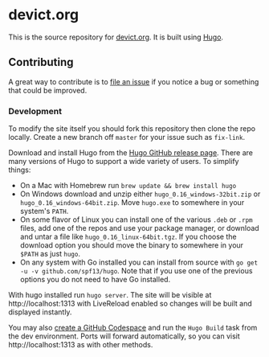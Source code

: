 # devict.org

This is the source repository for [devict.org](http://devict.org). It is built
using [Hugo][hugo].

## Contributing

A great way to contribute is to [file an issue][issues] if you notice a bug or
something that could be improved.

### Development

To modify the site itself you should fork this repository then clone the repo
locally. Create a new branch off `master` for your issue such as `fix-link`.

Download and install Hugo from the [Hugo GitHub release page][hugo-release].
There are many versions of Hugo to support a wide variety of users. To
simplify things:

* On a Mac with Homebrew run `brew update && brew install hugo`
* On Windows download and unzip either `hugo_0.16_windows-32bit.zip` or
  `hugo_0.16_windows-64bit.zip`. Move `hugo.exe` to somewhere in your
  system's `PATH`.
* On some flavor of Linux you can install one of the various `.deb` or `.rpm`
  files, add one of the repos and use your package manager, or download and
  untar a file like `hugo_0.16_linux-64bit.tgz`. If you choose the download
  option you should move the binary to somewhere in your `$PATH` as just
  `hugo`.
* On any system with Go installed you can install from source with `go
  get -u -v github.com/spf13/hugo`. Note that if you use one of the
  previous options you do not need to have Go installed.

With hugo installed run `hugo server`. The site will be visible at
http://localhost:1313 with LiveReload enabled so changes will be built
and displayed instantly.

You may also [create a GitHub Codespace][create-codespace] and run the `Hugo Build` task from the dev environment. Ports will forward automatically, so you can visit http://localhost:1313 as with other methods.

[create-codespace]: https://docs.github.com/en/free-pro-team@latest/github/developing-online-with-codespaces/creating-a-codespace "Creating a Codespace"
[hugo]: https://gohugo.io "Hugo"
[hugo-release]: https://github.com/spf13/hugo/releases "Hugo Releases"
[issues]: https://github.com/devict/devict.org/issues "devICT.org issues"
